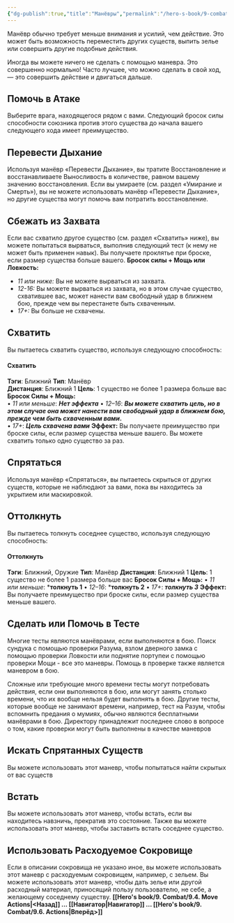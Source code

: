 ```yaml
---
{"dg-publish":true,"title":"Манёвры","permalink":"/hero-s-book/9-combat/9-5-maneuvers/","dgPassFrontmatter":true}
---
```


Манёвр обычно требует меньше внимания и усилий, чем действие. Это может быть возможность переместить других существ, выпить зелье или совершить другие подобные действия.

Иногда вы можете ничего не сделать с помощью маневра. Это совершенно нормально! Часто лучшее, что можно сделать в свой ход, — это совершить действие и двигаться дальше.
## Помочь в Атаке
Выберите врага, находящегося рядом с вами. Следующий бросок силы способности союзника против этого существа до начала вашего следующего хода имеет преимущество.
## Перевести Дыхание
Используя манёвр «Перевести Дыхание», вы тратите Восстановление и восстанавливаете Выносливость в количестве, равном вашему значению восстановления.
Если вы умираете (см. раздел «Умирание и Смерть»), вы не можете использовать манёвр «Перевести Дыхание», но другие существа могут помочь вам потратить восстановление.
## Сбежать из Захвата
Если вас схватило другое существо (см. раздел «Схватить» ниже), вы можете попытаться вырваться, выполнив следующий тест (к нему не может быть применен навык). Вы получаете проклятье при броске, если размер существа больше вашего.
**Бросок силы + Мощь или Ловкость:**
- *11 или ниже:* Вы не можете вырваться из захвата.
- *12-16:* Вы можете вырваться из захвата, но в этом случае существо, схватившее вас, может нанести вам свободный удар в ближнем бою, прежде чем вы перестанете быть схваченным.
- *17+:* Вы больше не схвачены.
## Схватить
Вы пытаетесь схватить существо, используя следующую способность:
#### Схватить
**Тэги**: Ближний **Тип**: Манёвр  
**Дистанция**: Ближний 1 **Цель**: 1 существо не более 1 размера больше вас
**Бросок Силы + Мощь:**  
• _11 или меньше_: ***Нет эффекта***
• _12–16_: ***Вы можете схватить цель, но в этом случае она может нанести вам свободный удар в ближнем бою, прежде чем быть схваченным вами*.**  
• _17+_: ***Цель схвачена вами***
**Эффект:** Вы получаете преимущество при броске силы, если размер существа меньше вашего. Вы можете схватить только одно существо за раз.
## Спрятаться
Используя манёвр «Спрятаться», вы пытаетесь скрыться от других существ, которые не наблюдают за вами, пока вы находитесь за укрытием или маскировкой.
## Оттолкнуть
Вы пытаетесь толкнуть соседнее существо, используя следующую способность:
#### Оттолкнуть
**Тэги**: Ближний, Оружие **Тип**: Манёвр
**Дистанция**: Ближний 1 **Цель**: 1 существо не более 1 размера больше вас
**Бросок Силы + Мощь:**
• *11 или меньше*: ***толкнуть 1**
• *12–16*: ***толкнуть 2**
• *17+*: ***толкнуть 3***
**Эффект:** Вы получаете преимущество при броске силы, если размер существа меньше вашего.
## Сделать или Помочь в Тесте
Многие тесты являются манёврами, если выполняются в бою. Поиск сундука с помощью проверки Разума, взлом дверного замка с помощью проверки Ловкости или поднятие портупеи с помощью проверки Мощи - все это маневры. Помощь в проверке также является маневром в бою.

Сложные или требующие много времени тесты могут потребовать действия, если они выполняются в бою, или могут занять столько времени, что их вообще нельзя будет выполнять в бою. Другие тесты, которые вообще не занимают времени, например, тест на Разум, чтобы вспомнить предания о мумиях, обычно являются бесплатными манёврами в бою. Директору принадлежит последнее слово в вопросе о том, какие проверки могут быть выполнены в качестве маневров
## Искать Спрятанных Существ
Вы можете использовать этот маневр, чтобы попытаться найти скрытых от вас существ 
## Встать
Вы можете использовать этот маневр, чтобы встать, если вы находитесь навзничь, прекратив это состояние. Также вы можете использовать этот маневр, чтобы заставить встать соседнее существо.
## Использовать Расходуемое Сокровище
Если в описании сокровища не указано иное, вы можете использовать этот маневр с расходуемым сокровищем, например, с зельем. Вы можете использовать этот маневр, чтобы дать зелье или другой расходный материал, приносящий пользу пользователю, не себе, а желающему соседнему существу.
**[[Hero's book/9. Combat/9.4. Move Actions\|<Назад]] ... [[Навигатор\|Навигатор]] ... [[Hero's book/9. Combat/9.6. Actions\|Вперёд>]]**